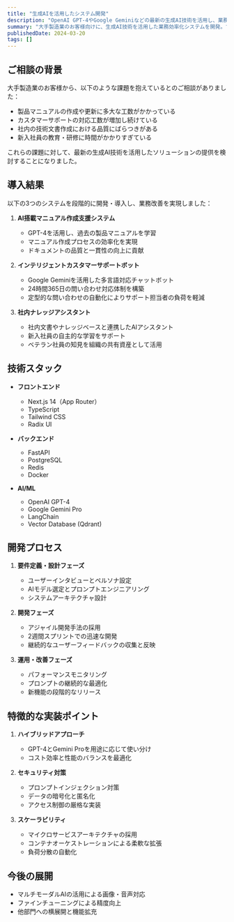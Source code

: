 ```yaml
---
title: "生成AIを活用したシステム開発"
description: "OpenAI GPT-4やGoogle Geminiなどの最新の生成AI技術を活用し、業務効率化やユーザー体験の向上を実現するシステム開発"
summary: "大手製造業のお客様向けに、生成AI技術を活用した業務効率化システムを開発。マニュアル作成支援、カスタマーサポート、社内ナレッジ管理の3つのシステムを構築し、大幅な工数削減を実現。"
publishedDate: 2024-03-20
tags: []
---
```


## ご相談の背景

大手製造業のお客様から、以下のような課題を抱えているとのご相談がありました：

- 製品マニュアルの作成や更新に多大な工数がかかっている
- カスタマーサポートの対応工数が増加し続けている
- 社内の技術文書作成における品質にばらつきがある
- 新入社員の教育・研修に時間がかかりすぎている

これらの課題に対して、最新の生成AI技術を活用したソリューションの提供を検討することになりました。

## 導入結果

以下の3つのシステムを段階的に開発・導入し、業務改善を実現しました：

1. **AI搭載マニュアル作成支援システム**

   - GPT-4を活用し、過去の製品マニュアルを学習
   - マニュアル作成プロセスの効率化を実現
   - ドキュメントの品質と一貫性の向上に貢献

2. **インテリジェントカスタマーサポートボット**

   - Google Geminiを活用した多言語対応チャットボット
   - 24時間365日の問い合わせ対応体制を構築
   - 定型的な問い合わせの自動化によりサポート担当者の負荷を軽減

3. **社内ナレッジアシスタント**
   - 社内文書やナレッジベースと連携したAIアシスタント
   - 新入社員の自主的な学習をサポート
   - ベテラン社員の知見を組織の共有資産として活用

## 技術スタック

- **フロントエンド**

  - Next.js 14（App Router）
  - TypeScript
  - Tailwind CSS
  - Radix UI

- **バックエンド**

  - FastAPI
  - PostgreSQL
  - Redis
  - Docker

- **AI/ML**
  - OpenAI GPT-4
  - Google Gemini Pro
  - LangChain
  - Vector Database (Qdrant)

## 開発プロセス

1. **要件定義・設計フェーズ**

   - ユーザーインタビューとペルソナ設定
   - AIモデル選定とプロンプトエンジニアリング
   - システムアーキテクチャ設計

2. **開発フェーズ**

   - アジャイル開発手法の採用
   - 2週間スプリントでの迅速な開発
   - 継続的なユーザーフィードバックの収集と反映

3. **運用・改善フェーズ**
   - パフォーマンスモニタリング
   - プロンプトの継続的な最適化
   - 新機能の段階的なリリース

## 特徴的な実装ポイント

1. **ハイブリッドアプローチ**

   - GPT-4とGemini Proを用途に応じて使い分け
   - コスト効率と性能のバランスを最適化

2. **セキュリティ対策**

   - プロンプトインジェクション対策
   - データの暗号化と匿名化
   - アクセス制御の厳格な実装

3. **スケーラビリティ**
   - マイクロサービスアーキテクチャの採用
   - コンテナオーケストレーションによる柔軟な拡張
   - 負荷分散の自動化

## 今後の展開

- マルチモーダルAIの活用による画像・音声対応
- ファインチューニングによる精度向上
- 他部門への横展開と機能拡充
